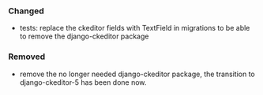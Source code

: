 ### Changed

- tests: replace the ckeditor fields with TextField in migrations to be able to remove the django-ckeditor package

### Removed

- remove the no longer needed django-ckeditor package, the transition to
django-ckeditor-5 has been done now.
